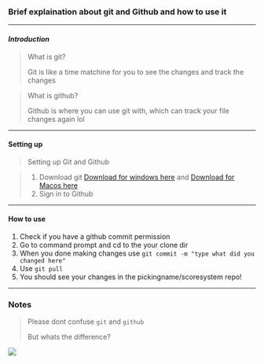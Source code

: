 ### Brief explaination about git and Github and how to use it

---

#### *Introduction*

> What is git?
>
> Git is like a time matchine for you to see the changes and track the changes

<p> </p>

> What is github?
>
> Github is where you can use git with, which can track your file changes again lol

---

#### Setting up

> Setting up Git and Github

> 1. Download git [Download for windows here](https://git-scm.com/download/win) and [Download for Macos here](https://git-scm.com/download/mac)
> 2. Sign in to Github

---

#### How to use

1. Check if you have a github commit permission
2. Go to command prompt and cd to the your clone dir
3. When you done making changes use `git commit -m "type what did you changed here"`
4. Use `git pull`
5. You should see your changes in the pickingname/scoresystem repo!

---

### Notes

> Please dont confuse `git` and `github`
>
> But whats the difference?
>

<img src="https://cdn.discordapp.com/attachments/886871121373315092/1063450920253390878/IMG_5099.JPG">